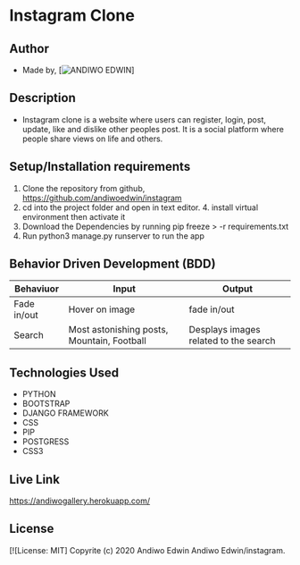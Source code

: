 # Instagram Clone
## Author
* Made by,   [![ANDIWO EDWIN]()]
## Description
* Instagram clone is a website where users can register, login, post, update, like and dislike other peoples post. It is a social platform where people share views on life and others.
## Setup/Installation requirements
1. Clone  the repository from github, https://github.com/andiwoedwin/instagram
3. cd into the project folder and open in text editor. 4. install virtual environment then activate it
4. Download the Dependencies by running pip freeze > -r requirements.txt
4. Run python3 manage.py runserver to run the app
## Behavior Driven Development (BDD)
| Behaviuor | Input | Output |
| --------------- | --------------- | --------------- |
| Fade in/out | Hover on image | fade in/out  |
| Search       | Most astonishing posts, Mountain, Football | Desplays images related to the search |
## Technologies Used
* PYTHON
* BOOTSTRAP
* DJANGO FRAMEWORK
* CSS
* PIP
* POSTGRESS
* CSS3

## Live Link
https://andiwogallery.herokuapp.com/
## License
[![License: MIT]
Copyrite (c) 2020 Andiwo Edwin
Andiwo Edwin/instagram.
